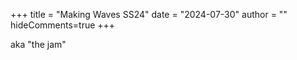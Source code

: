 +++
title = "Making Waves SS24"
date = "2024-07-30"
author = ""
hideComments=true
+++

aka "the jam"
